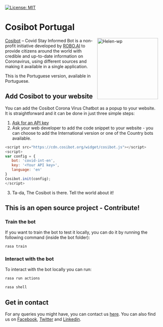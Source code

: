 [![License: MIT](https://img.shields.io/badge/License-MIT-teal.svg)](https://opensource.org/licenses/MIT)

# Cosibot Portugal

<img align="right" width="200" height="201" alt="Helen-wp" src="https://cosibot.org/wp-content/uploads/2020/04/Helen-wp-3.png"></img>
[Cosibot](https://cosibot.org/) – Covid Stay Informed Bot is a non-profit initiative developed by [ROBO.AI](https://robo-ai.com/) to provide citizens around the world with credible and up-to-date information on Coronavirus, using different sources and making it available in a single application.

This is the Portuguese version, available in Portuguese.

## Add Cosibot to your website
You can add the Cosibot Corona Virus Chatbot as a popup to your website. It is straightforward and it can be done in just three simple steps:
1. [Ask for an API key](https://cosibot.org/contact)
2. Ask your web developer to add the code snippet to your website - you can choose to add the International version or one of the Country bots available.
```javascript
<script src="https://cdn.cosibot.org/widget/cosibot.js"></script>
<script>
var config = {
   bot: 'covid-int-en',
   key: '<Your API key>',
   language: 'en'
}
Cosibot.init(config);
</script>
```
3. Ta-da, The Cosibot is there. Tell the world about it!

## This is an open source project - Contribute!
### Train the bot
If you want to train the bot to test it locally, you can do it by running the following command (inside the bot folder): 
```bash
rasa train
```

### Interact with the bot
To interact with the bot locally you can run:
```bash
rasa run actions
```
```bash
rasa shell
```

## Get in contact
For any queries you might have, you can contact us [here](https://cosibot.org/contact).
You can also find us on [Facebook](https://www.facebook.com/cosibot), [Twitter](https://twitter.com/cosibot) and [Linkedin](https://www.linkedin.com/company/cosibot/).